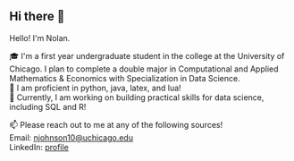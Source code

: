 ## Hi there 👋

<!--
**njohnson101/njohnson101** is a ✨ _special_ ✨ repository because its `README.md` (this file) appears on your GitHub profile.

Here are some ideas to get you started:

- 🔭 I’m currently working on ...
- 🌱 I’m currently learning ...
- 👯 I’m looking to collaborate on ...
- 🤔 I’m looking for help with ...
- 💬 Ask me about ...
- 📫 How to reach me: ...
- 😄 Pronouns: ...
- ⚡ Fun fact: ...
-->
Hello! I'm Nolan.

🎓 I'm a first year undergraduate student in the college at the University of Chicago. I plan to complete a double major in Computational and Applied Mathematics & Economics with Specialization in Data Science.\
🔭 I am proficient in python, java, latex, and lua!\
🌱 Currently, I am working on building practical skills for data science, including SQL and R!

📫 Please reach out to me at any of the following sources!\
Email: [njohnson10@uchicago.edu](mailto:njohnson10@uchicago.edu)\
LinkedIn: [profile](www.linkedin.com/in/nolan-johnson-325a87335)
